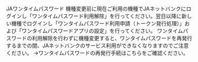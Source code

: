 JAワンタイムパスワード
機種変更前に現在ご利用の機種でJAネットバンクにログインし「ワンタイムパスワード利用解除」を行ってください。翌日以降に新しい機種でログインし「ワンタイムパスワード利用申請（トークン発行処理）」および「ワンタイムパスワードアプリの設定」を行ってください。
ワンタイムパスワードの利用解除を行わずに機種変更すると、ワンタイムパスワードを再発行するまでの間、JAネットバンクのサービス利用ができなくなりますのでご注意ください。
→ワンタイムパスワードの再発行手続はこちらをご確認ください。